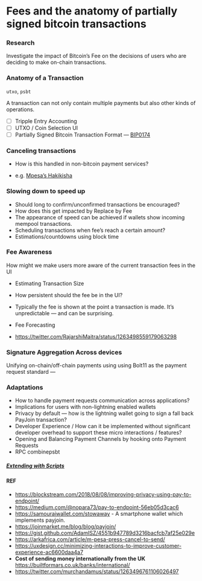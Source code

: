 # Fees and the anatomy of partially signed bitcoin transactions

### Research

Investigate the impact of Bitcoin’s Fee on the decisions of users who are deciding to make on-chain transactions.

### Anatomy of a Transaction

`utxo`, `psbt`

A transaction can not only contain multiple payments but also other kinds of operations.

- [ ] Tripple Entry Accounting
- [ ] UTXO / Coin Selection UI
- [ ] Partially Signed Bitcoin Transaction Format — [BIP0174](https://github.com/bitcoin/bips/blob/master/bip-0174.mediawiki)

### Canceling transactions

- How is this handled in non-bitcoin payment services?

- e.g. [Mpesa’s Hakikisha](https://niabusiness.com/safaricom-hakikisha/)

### Slowing down to speed up

- Should long to confirm/unconfirmed transactions be encouraged?
- How does this get impacted by Replace by Fee
- The appearance of speed can be achieved if wallets show incoming mempool transactions.
- Scheduling transactions when fee’s reach a certain amount?
- Estimations/countdowns using block time

### Fee Awareness

How might we make users more aware of the current transaction fees in the UI

- Estimating Transaction Size
- How persistent should the fee be in the UI?

- Typically the fee is shown at the point a transaction is made. It’s unpredictable — and can be surprising.

- Fee Forecasting

- https://twitter.com/RajarshiMaitra/status/1263498559179063298

### Signature Aggregation Across devices

Unifying on-chain/off-chain payments using using Bolt11 as the payment request standard —  

### Adaptations

- How to handle payment requests communication across applications?
- Implications for users with non-lightning enabled wallets
- Privacy by default — how is the lightning wallet going to sign a fall back PayJoin transaction?
- Developer Experience / How can it be implemented without significant developer overhead to support these micro interactions / features?
- Opening and Balancing Payment Channels by hooking onto Payment Requests
- RPC combinepsbt

##### [Extending with Scripts](smart-contracts.md)

#### REF

- https://blockstream.com/2018/08/08/improving-privacy-using-pay-to-endpoint/
- https://medium.com/@nopara73/pay-to-endpoint-56eb05d3cac6
- https://samouraiwallet.com/stowaway - A smartphone wallet which implements payjoin.
- https://joinmarket.me/blog/blog/payjoin/
- https://gist.github.com/AdamISZ/4551b947789d3216bacfcb7af25e029e
- https://arkafrica.com/article/m-pesa-press-cancel-to-send/
- https://uxdesign.cc/minimizing-interactions-to-improve-customer-experience-ac6600daa4a7
- **Cost of sending money internationally from the UK** https://builtformars.co.uk/banks/international/
- https://twitter.com/murchandamus/status/1263496761106026497